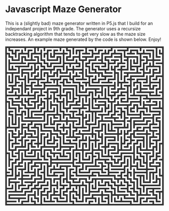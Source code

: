 # Javascript Maze Generator

This is a (slightly bad) maze generator written in P5.js that I build for an independant project in 9th grade. The generator uses a recursize backtracking algorithm that tends to get very slow as the maze size increases. An example maze generated by the code is shown below. Enjoy!

![example_maze](https://raw.githubusercontent.com/hoefler02/maze-generator/master/example/aMAZEing.png)
